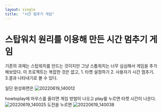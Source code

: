 ```yaml
---
layout: single
title:  "시간 멈추기 게임"
---
```


# 스탑워치 원리를 이용해 만든 시간 멈추기 게임

기존의 과제는 스탑워치를 만드는 것이지만 그냥 스톱워치는 너무 심심해서 게임을 추가해보았다.
이 프로젝트는 복잡한 것은 없고, 1. 타켓 설정하기 2. 사용자가 시간 멈추기. 3.결과 나타내기로 볼 수 있다.

일단 완성화면은
![20220619_140012](https://user-images.githubusercontent.com/99978225/174466867-3ae92c25-8927-4ea3-a319-f9b354285aad.png)

howtoplay에 마우스를 올리면 게임 방법이 나오고 play를 누르면 타켓 시간이 나온다.
![20220619_140025](https://user-images.githubusercontent.com/99978225/174467009-45f7f603-b39e-49bf-990b-f024fe0a1eec.png)
도전을 누르면 
![20220619_140038](https://user-images.githubusercontent.com/99978225/174467076-5ecc59ca-fe36-4150-a853-41a1938c9ab3.png)
